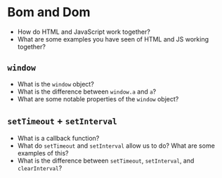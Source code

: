 # Bom and Dom

- How do HTML and JavaScript work together?
- What are some examples you have seen of HTML and JS working together?

## `window`

- What is the `window` object?
- What is the difference between `window.a` and `a`?
- What are some notable properties of the `window` object?

## `setTimeout` + `setInterval`

- What is a callback function?
- What do `setTimeout` and `setInterval` allow us to do? What are some examples of this?
- What is the difference between `setTimeout`, `setInterval`, and `clearInterval`?
